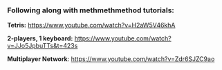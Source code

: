 ### Following along with methmethmethod tutorials:

__Tetris:__ https://www.youtube.com/watch?v=H2aW5V46khA

__2-players, 1 keyboard:__ https://www.youtube.com/watch?v=JJo5JpbuTTs&t=423s

__Multiplayer Network__: https://www.youtube.com/watch?v=Zdr6SJZC9ao
